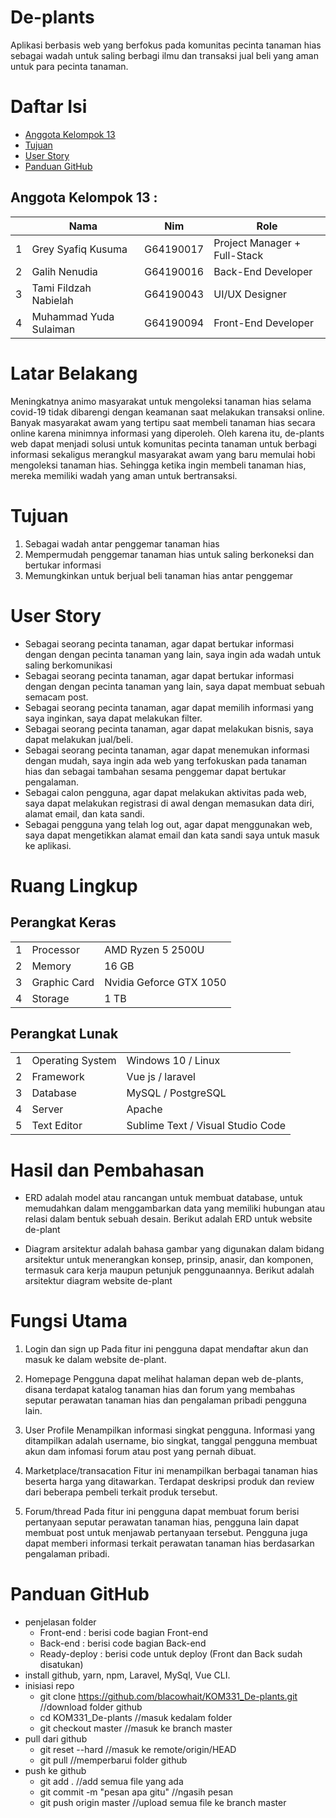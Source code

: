 # De-plants
Aplikasi berbasis web yang berfokus pada komunitas pecinta tanaman hias sebagai wadah untuk saling berbagi ilmu dan transaksi jual beli yang aman untuk para pecinta tanaman.

# Daftar Isi
- [Anggota Kelompok 13](#Anggota-Kelompok-13)
- [Tujuan](#Tujuan)
- [User Story](#User-Story)
- [Panduan GitHub](#panduan-github)

## Anggota Kelompok 13 :
<table>
    <thead>
        <tr>
            <th></th>
            <th>Nama</th>
            <th>Nim</th>
            <th>Role</th>
        </tr>
    </thead>
    <tbody>
        <tr>
            <td>1</td>
            <td>Grey Syafiq Kusuma</td>
            <td>G64190017</td>
            <td>Project Manager + Full-Stack</td>
        </tr>
        <tr>
            <td>2</td>
            <td>Galih Nenudia</td>
            <td>G64190016</td>
            <td>Back-End Developer</td>
        </tr>
        <tr>
            <td>3</td>
            <td>Tami Fildzah Nabielah</td>
            <td>G64190043</td>
            <td>UI/UX Designer</td>
        </tr>
        <tr>
            <td>4</td>
            <td>Muhammad Yuda Sulaiman</td>
            <td>G64190094</td>
            <td>Front-End Developer</td>
        </tr>
    </tbody>
</table>

# Latar Belakang 
Meningkatnya animo masyarakat untuk mengoleksi tanaman hias selama covid-19 tidak dibarengi dengan keamanan saat melakukan transaksi online. Banyak masyarakat awam yang
tertipu saat membeli tanaman hias secara online karena minimnya informasi yang diperoleh. Oleh karena itu, de-plants web dapat menjadi solusi untuk komunitas pecinta tanaman untuk berbagi informasi sekaligus merangkul masyarakat awam yang baru memulai hobi mengoleksi tanaman hias. Sehingga ketika ingin membeli tanaman hias, mereka memiliki wadah yang aman untuk bertransaksi. 

# Tujuan
1. Sebagai wadah antar penggemar tanaman hias
2. Mempermudah penggemar tanaman hias untuk saling berkoneksi dan bertukar informasi
3. Memungkinkan untuk berjual beli tanaman hias antar penggemar

# User Story
- Sebagai seorang pecinta tanaman, agar dapat bertukar informasi dengan dengan pecinta tanaman yang lain, saya ingin ada wadah untuk saling berkomunikasi
- Sebagai seorang pecinta tanaman, agar dapat bertukar informasi dengan dengan pecinta tanaman yang lain, saya dapat membuat sebuah semacam post.
- Sebagai seorang pecinta tanaman, agar dapat memilih informasi yang saya inginkan, saya dapat melakukan filter.
- Sebagai seorang pecinta tanaman, agar dapat melakukan bisnis, saya dapat melakukan jual/beli.
- Sebagai seorang pecinta tanaman, agar dapat menemukan informasi dengan mudah, saya ingin ada web yang terfokuskan pada tanaman hias dan sebagai tambahan sesama penggemar dapat bertukar pengalaman.
- Sebagai calon pengguna, agar dapat melakukan aktivitas pada web, saya dapat melakukan registrasi di awal dengan memasukan data diri, alamat email, dan kata sandi.
- Sebagai pengguna yang telah log out, agar dapat menggunakan web, saya dapat mengetikkan alamat email dan kata sandi saya untuk masuk ke aplikasi.

# Ruang Lingkup 
## Perangkat Keras 
<table>
    <tbody>
        <tr>
            <td>1</td>
            <td>Processor</td>
            <td>AMD Ryzen 5 2500U</td>
        </tr>
        <tr>
            <td>2</td>
            <td>Memory</td>
            <td>16 GB</td>
        </tr>
        <tr>
            <td>3</td>
            <td>Graphic Card</td>
            <td>Nvidia Geforce GTX 1050</td>
        </tr>
        <tr>
            <td>4</td>
            <td>Storage</td>
            <td>1 TB</td>
        </tr>   
    </tbody>
</table>

## Perangkat Lunak
<table>
    <tbody>
        <tr>
            <td>1</td>
            <td>Operating System</td>
            <td>Windows 10 / Linux</td>
        </tr>
        <tr>
            <td>2</td>
            <td>Framework</td>
            <td>Vue js / laravel</td>
        </tr>
        <tr>
            <td>3</td>
            <td>Database</td>
            <td>MySQL / PostgreSQL</td>
        </tr>
        <tr>
            <td>4</td>
            <td>Server</td>
            <td>Apache</td>
        </tr>   
         <tr>
            <td>5</td>
            <td>Text Editor</td>
            <td>Sublime Text / Visual Studio Code</td>
        </tr>   
    </tbody>
</table>

# Hasil dan Pembahasan 
- ERD adalah model atau rancangan untuk membuat database, untuk memudahkan dalam menggambarkan data yang memiliki hubungan atau relasi dalam bentuk sebuah desain. Berikut adalah ERD untuk website de-plant

- Diagram arsitektur adalah bahasa gambar yang digunakan dalam bidang arsitektur untuk menerangkan konsep, prinsip, anasir, dan komponen, termasuk cara kerja maupun petunjuk penggunaannya. Berikut adalah arsitektur diagram website de-plant 

# Fungsi Utama 
1. Login dan sign up 
Pada fitur ini pengguna dapat mendaftar akun dan masuk ke dalam website de-plant. 
2. Homepage
Pengguna dapat melihat halaman depan web de-plants, disana terdapat katalog tanaman hias dan forum yang membahas seputar perawatan tanaman hias
dan pengalaman pribadi pengguna lain.

3. User Profile 
Menampilkan informasi singkat pengguna. Informasi yang ditampilkan adalah username, bio singkat, tanggal pengguna membuat akun dam infomasi forum atau post yang pernah dibuat.

4. Marketplace/transacation 
Fitur ini 
menampilkan berbagai tanaman hias beserta harga yang ditawarkan. Terdapat deskripsi produk dan review dari beberapa pembeli terkait produk tersebut.

5. Forum/thread
Pada fitur ini pengguna dapat membuat forum berisi pertanyaan seputar perawatan tanaman hias, pengguna lain dapat membuat post untuk menjawab pertanyaan tersebut. Pengguna juga dapat memberi informasi terkait perawatan tanaman hias berdasarkan pengalaman pribadi.


# Panduan GitHub
- penjelasan folder
    - Front-end     : berisi code bagian Front-end
    - Back-end      : berisi code bagian Back-end
    - Ready-deploy  : berisi code untuk deploy (Front dan Back sudah disatukan)
- install github, yarn, npm, Laravel, MySql, Vue CLI.
- inisiasi repo
    - git clone https://github.com/blacowhait/KOM331_De-plants.git //download folder github
    - cd KOM331_De-plants //masuk kedalam folder
    - git checkout master //masuk ke branch master 
- pull dari github
    - git reset --hard //masuk ke remote/origin/HEAD
    - git pull //memperbarui folder github
- push ke github
    - git add . //add semua file yang ada
    - git commit -m "pesan apa gitu" //ngasih pesan
    - git push origin master //upload semua file ke branch master
